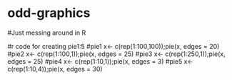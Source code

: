 # odd-graphics
#Just messing around in R

#r code for creating pie1:5
#pie1
x<- c(rep(1:100,100));pie(x, edges = 20)
#pie2
x<- c(rep(1:100,1));pie(x, edges = 25)
#pie3
x<- c(rep(1:250,1));pie(x, edges = 25)
#pie4
x<- c(rep(1:10,1));pie(x, edges = 3)
#pie5
x<- c(rep(1:10,4));pie(x, edges = 30)
